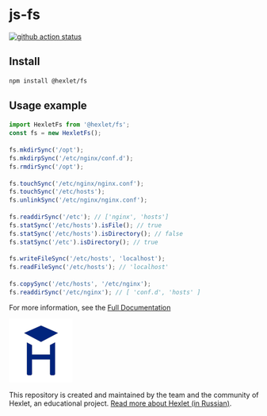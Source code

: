 # js-fs

[![github action status](https://github.com/hexlet-components/js-fs/workflows/Node%20CI/badge.svg)](https://github.com/hexlet-components/js-fs/actions)

## Install

```sh
npm install @hexlet/fs
```

## Usage example

```javascript
import HexletFs from '@hexlet/fs';
const fs = new HexletFs();

fs.mkdirSync('/opt');
fs.mkdirpSync('/etc/nginx/conf.d');
fs.rmdirSync('/opt');

fs.touchSync('/etc/nginx/nginx.conf');
fs.touchSync('/etc/hosts');
fs.unlinkSync('/etc/nginx/nginx.conf');

fs.readdirSync('/etc'); // ['nginx', 'hosts']
fs.statSync('/etc/hosts').isFile(); // true
fs.statSync('/etc/hosts').isDirectory(); // false
fs.statSync('/etc').isDirectory(); // true

fs.writeFileSync('/etc/hosts', 'localhost');
fs.readFileSync('/etc/hosts'); // 'localhost'

fs.copySync('/etc/hosts', '/etc/nginx');
fs.readdirSync('/etc/nginx'); // [ 'conf.d', 'hosts' ]
```

For more information, see the [Full Documentation](https://github.com/hexlet-components/js-fs/tree/master/docs)

[![Hexlet Ltd. logo](https://raw.githubusercontent.com/Hexlet/assets/master/images/hexlet_logo128.png)](https://ru.hexlet.io/pages/about?utm_source=github&utm_medium=link&utm_campaign=js-fs)

This repository is created and maintained by the team and the community of Hexlet, an educational project. [Read more about Hexlet (in Russian)](https://ru.hexlet.io/pages/about?utm_source=github&utm_medium=link&utm_campaign=js-fs).
